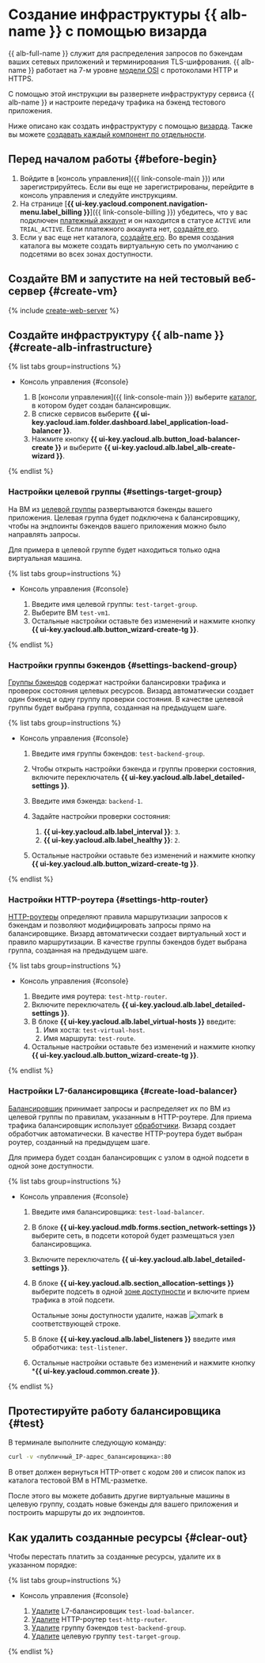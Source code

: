 # Создание инфраструктуры {{ alb-name }} с помощью визарда


{{ alb-full-name }} служит для распределения запросов по бэкендам ваших сетевых приложений и терминирования TLS-шифрования. {{ alb-name }} работает на 7-м уровне [модели OSI](https://ru.wikipedia.org/wiki/OSI_model) с протоколами HTTP и HTTPS.

С помощью этой инструкции вы развернете инфраструктуру сервиса {{ alb-name }} и настроите передачу трафика на бэкенд тестового приложения.

Ниже описано как создать инфраструктуру с помощью [визарда](concepts/index.md#alb-wizard). Также вы можете [создавать каждый компонент по отдельности](quickstart.md).

## Перед началом работы {#before-begin}

1. Войдите в [консоль управления]({{ link-console-main }}) или зарегистрируйтесь. Если вы еще не зарегистрированы, перейдите в консоль управления и следуйте инструкциям.
1. На странице [**{{ ui-key.yacloud.component.navigation-menu.label_billing }}**]({{ link-console-billing }}) убедитесь, что у вас подключен [платежный аккаунт](../billing/concepts/billing-account.md) и он находится в статусе `ACTIVE` или `TRIAL_ACTIVE`. Если платежного аккаунта нет, [создайте его](../billing/quickstart/index.md#create_billing_account).
1. Если у вас еще нет каталога, [создайте его](../resource-manager/operations/folder/create.md). Во время создания каталога вы можете создать виртуальную сеть по умолчанию с подсетями во всех зонах доступности.


## Создайте ВМ и запустите на ней тестовый веб-сервер {#create-vm}

{% include [create-web-server](../_includes/application-load-balancer/create-web-server.md) %}

## Создайте инфраструктуру {{ alb-name }} {#create-alb-infrastructure}

{% list tabs group=instructions %}

- Консоль управления {#console}

  1. В [консоли управления]({{ link-console-main }}) выберите [каталог](../resource-manager/concepts/resources-hierarchy.md#folder), в котором будет создан балансировщик.
  1. В списке сервисов выберите **{{ ui-key.yacloud.iam.folder.dashboard.label_application-load-balancer }}**.
  1. Нажмите кнопку **{{ ui-key.yacloud.alb.button_load-balancer-create }}** и выберите **{{ ui-key.yacloud.alb.label_alb-create-wizard }}**.

{% endlist %}

### Настройки целевой группы {#settings-target-group}

На ВМ из [целевой группы](concepts/target-group.md) развертываются бэкенды вашего приложения. Целевая группа будет подключена к балансировщику, чтобы на эндпоинты бэкендов вашего приложения можно было направлять запросы.

Для примера в целевой группе будет находиться только одна виртуальная машина.

{% list tabs group=instructions %}

- Консоль управления {#console}

  1. Введите имя целевой группы: `test-target-group`.
  1. Выберите ВМ `test-vm1`.
  1. Остальные настройки оставьте без изменений и нажмите кнопку **{{ ui-key.yacloud.alb.button_wizard-create-tg }}**.

{% endlist %}

### Настройки группы бэкендов {#settings-backend-group}

[Группы бэкендов](concepts/backend-group.md) содержат настройки балансировки трафика и проверок состояния целевых ресурсов. Визард автоматически создает один бэкенд и одну группу проверки состояния. В качестве целевой группы будет выбрана группа, созданная на предыдущем шаге.

{% list tabs group=instructions %}

- Консоль управления {#console}

  1. Введите имя группы бэкендов: `test-backend-group`.
   
  1. Чтобы открыть настройки бэкенда и группы проверки состояния, включите переключатель **{{ ui-key.yacloud.alb.label_detailed-settings }}**.

  1. Введите имя бэкенда: `backend-1`.
  1. Задайте настройки проверки состояния:
      1. **{{ ui-key.yacloud.alb.label_interval }}**: `3`.
      1. **{{ ui-key.yacloud.alb.label_healthy }}**: `2`.
  
  1. Остальные настройки оставьте без изменений и нажмите кнопку **{{ ui-key.yacloud.alb.button_wizard-create-tg }}**.

{% endlist %}

### Настройки HTTP-роутера {#settings-http-router}

[HTTP-роутеры](concepts/http-router.md) определяют правила маршрутизации запросов к бэкендам и позволяют модифицировать запросы прямо на балансировщике. Визард автоматически создает виртуальный хост и правило маршрутизации. В качестве группы бэкендов будет выбрана группа, созданная на предыдущем шаге.

{% list tabs group=instructions %}

- Консоль управления {#console}

  1. Введите имя роутера: `test-http-router`.
  1. Включите переключатель **{{ ui-key.yacloud.alb.label_detailed-settings }}**.
  1. В блоке **{{ ui-key.yacloud.alb.label_virtual-hosts }}** введите:
     1. Имя хоста: `test-virtual-host`.
     1. Имя маршрута: `test-route`.
  1. Остальные настройки оставьте без изменений и нажмите кнопку **{{ ui-key.yacloud.alb.button_wizard-create-tg }}**.

{% endlist %}

### Настройки L7-балансировщика {#create-load-balancer}

[Балансировщик](concepts/application-load-balancer.md) принимает запросы и распределяет их по ВМ из целевой группы по правилам, указанным в HTTP-роутере. Для приема трафика балансировщик использует [обработчики](concepts/application-load-balancer.md#listener). Визард создает обработчик автоматически. В качестве HTTP-роутера будет выбран роутер, созданный на предыдущем шаге.

Для примера будет создан балансировщик с узлом в одной подсети в одной зоне доступности.

{% list tabs group=instructions %}

- Консоль управления {#console}

  1. Введите имя балансировщика: `test-load-balancer`.
  1. В блоке **{{ ui-key.yacloud.mdb.forms.section_network-settings }}** выберите сеть, в подсети которой будет размещаться узел балансировщика.
  1. Включите переключатель **{{ ui-key.yacloud.alb.label_detailed-settings }}**.
  1. В блоке **{{ ui-key.yacloud.alb.section_allocation-settings }}** выберите подсеть в одной [зоне доступности](../overview/concepts/geo-scope.md) и включите прием трафика в этой подсети.

      Остальные зоны доступности удалите, нажав ![xmark](../_assets/console-icons/xmark.svg) в соответствующей строке.


  1. В блоке **{{ ui-key.yacloud.alb.label_listeners }}** введите имя обработчика: `test-listener`.
   
  1. Остальные настройки оставьте без изменений и нажмите кнопку ***{{ ui-key.yacloud.common.create }}**.

{% endlist %}

## Протестируйте работу балансировщика {#test}

В терминале выполните следующую команду:

```bash
curl -v <публичный_IP-адрес_балансировщика>:80
```

В ответ должен вернуться HTTP-ответ с кодом `200` и список папок из каталога тестовой ВМ в HTML-разметке.

После этого вы можете добавить другие виртуальные машины в целевую группу, создать новые бэкенды для вашего приложения и построить маршруты до их эндпоинтов.

## Как удалить созданные ресурсы {#clear-out}

Чтобы перестать платить за созданные ресурсы, удалите их в указанном порядке:

{% list tabs group=instructions %}

- Консоль управления {#console}

  1. [Удалите](operations/application-load-balancer-delete.md) L7-балансировщик `test-load-balancer`.
  1. [Удалите](operations/http-router-delete.md) HTTP-роутер `test-http-router`.
  1. [Удалите](operations/backend-group-delete.md) группу бэкендов `test-backend-group`.
  1. [Удалите](operations/target-group-delete.md) целевую группу `test-target-group`.

{% endlist %}